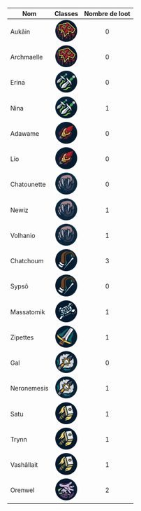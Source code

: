 | Nom         |                                         Classes                                         | Nombre de loot |
| ----------- | :-------------------------------------------------------------------------------------: | :------------: |
| Aukâin      |    <img title="chaman" alt="Alt text" src="/classes/shaman.png" width=50 height=50 >    |       0        |
| Archmaelle  |    <img title="chaman" alt="Alt text" src="/classes/shaman.png" width=50 height=50 >    |       0        |
| Erina       |    <img title="voleur" alt="Alt text" src="/classes/rogue.png" width=50 height=50 >     |       0        |
| Nina        |    <img title="voleur" alt="Alt text" src="/classes/rogue.png" width=50 height=50 >     |       1        |
| Adawame     |      <img title="mage" alt="Alt text" src="/classes/mage.png" width=50 height=50 >      |       0        |
| Lio         |      <img title="mage" alt="Alt text" src="/classes/mage.png" width=50 height=50 >      |       0        |
| Chatounette |    <img title="druide" alt="Alt text" src="/classes/druide.png" width=50 height=50 >    |       0        |
| Newiz       |    <img title="druide" alt="Alt text" src="/classes/druide.png" width=50 height=50 >    |       1        |
| Volhanio    |    <img title="druide" alt="Alt text" src="/classes/druide.png" width=50 height=50 >    |       1        |
| Chatchoum   |    <img title="hunter" alt="Alt text" src="/classes/hunter.png" width=50 height=50 >    |       3        |
| Sypsô       |    <img title="hunter" alt="Alt text" src="/classes/hunter.png" width=50 height=50 >    |       0        |
| Massatomik  |    <img title="Prêtre" alt="Alt text" src="/classes/priest.png" width=50 height=50 >    |       1        |
| Zipettes    |       <img title="War" alt="Alt text" src="/classes/war.png" width=50 height=50 >       |       1        |
| Gal         |        <img title="DK" alt="Alt text" src="/classes/dk.png" width=50 height=50 >        |       0        |
| Neronemesis |        <img title="DK" alt="Alt text" src="/classes/dk.png" width=50 height=50 >        |       1        |
| Satu        |   <img title="Paladin" alt="Alt text" src="/classes/paladin.png" width=50 height=50 >   |       1        |
| Trynn       |   <img title="Paladin" alt="Alt text" src="/classes/paladin.png" width=50 height=50 >   |       1        |
| Vashâllait  |   <img title="Paladin" alt="Alt text" src="/classes/paladin.png" width=50 height=50 >   |       1        |
| Orenwel     | <img title="demoniste" alt="Alt text" src="/classes/demoniste.png" width=50 height=50 > |       2        |
